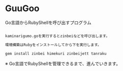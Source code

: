 # GuuGoo

Go言語からRubyShellを呼び出すプログラム

```markdown

kaminarigumo.goを実行するとzinbeiなどを呼び出します。

環境構築はRubyをインストールしてから下を実行します。

gem install zinbei himekuri zinbeijett tanraku

```

※ Go言語でRubyShellを管理できるまで、進んでいきます。
